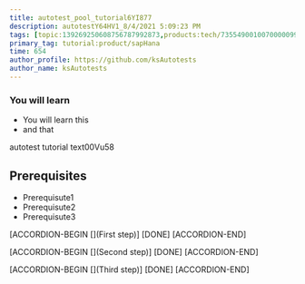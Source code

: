 ```yaml
---
title: autotest_pool_tutorial6YI877
description: autotestY64HV1_8/4/2021 5:09:23 PM
tags: [topic:139269250608756787992873,products:tech/73554900100700000996,tutorial:experience/advanced]
primary_tag: tutorial:product/sapHana
time: 654
author_profile: https://github.com/ksAutotests
author_name: ksAutotests
---
```

### You will learn
- You will learn this
- and that

autotest tutorial text00Vu58

## Prerequisites
- Prerequisute1
- Prerequisute2
- Prerequisute3

[ACCORDION-BEGIN [](First step)]
[DONE]
[ACCORDION-END]

[ACCORDION-BEGIN [](Second step)]
[DONE]
[ACCORDION-END]

[ACCORDION-BEGIN [](Third step)]
[DONE]
[ACCORDION-END]

